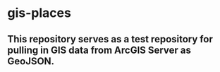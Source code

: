gis-places
==========

## This repository serves as a test repository for pulling in GIS data from ArcGIS Server as GeoJSON.  
